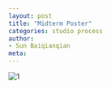 ```yaml
---
layout: post
title: "Midterm Poster"
categories: studio process
author:
- Sun Baiqianqian
meta:
---
```




![1](https://github.com/SunBaiqianqian/SunBaiqianqian-Portfolio/blob/master/assets/midterm_%E7%94%BB%E6%9D%BF%201.png?raw=true)

